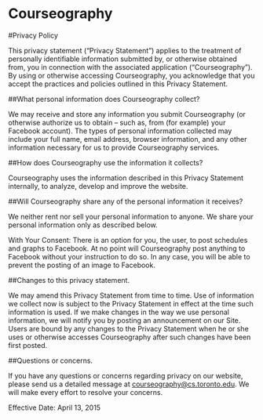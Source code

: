 Courseography
==================
#Privacy Policy

This privacy statement (“Privacy Statement”) applies to the treatment of personally identifiable information submitted by, or otherwise obtained from, you in connection with the associated application (“Courseography”). By using or otherwise accessing Courseography, you acknowledge that you accept the practices and policies outlined in this Privacy Statement. 

##What personal information does Courseography collect?

We may receive and store any information you submit Courseography (or otherwise authorize us to obtain – such as, from (for example) your Facebook account). The types of personal information collected may include your full name, email address, browser information, and any other information necessary for us to provide Courseography services.

##How does Courseography use the information it collects?

Courseography uses the information described in this Privacy Statement internally, to analyze, develop and improve the website.

##Will Courseography share any of the personal information it receives?

We neither rent nor sell your personal information to anyone. We share your personal information only as described below.

With Your Consent: There is an option for you, the user, to post schedules and graphs to Facebook. At no point will Courseography post anything to Facebook without your instruction to do so. In any case, you will be able to prevent the posting of an image to Facebook.

##Changes to this privacy statement.

We may amend this Privacy Statement from time to time. Use of information we collect now is subject to the Privacy Statement in effect at the time such information is used. If we make changes in the way we use personal information, we will notify you by posting an announcement on our Site. Users are bound by any changes to the Privacy Statement when he or she uses or otherwise accesses Courseography after such changes have been first posted. 

##Questions or concerns.

If you have any questions or concerns regarding privacy on our website, please send us a detailed message at courseography@cs.toronto.edu. We will make every effort to resolve your concerns.

Effective Date: April 13, 2015

